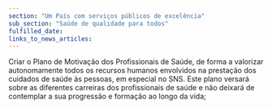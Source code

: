 ```yaml
---
section: "Um País com serviços públicos de excelência"
sub_section: "Saúde de qualidade para todos"
fulfilled_date:
links_to_news_articles:
---
```


Criar o Plano de Motivação dos Profissionais de Saúde, de forma a valorizar autonomamente todos os recursos humanos envolvidos na prestação dos cuidados de saúde às pessoas, em especial no SNS. Este plano versará sobre as diferentes carreiras dos profissionais de saúde e não deixará de contemplar a sua progressão e formação ao longo da vida;